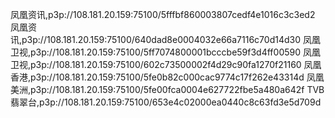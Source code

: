 凤凰资讯,p3p://108.181.20.159:75100/5fffbf860003807cedf4e1016c3c3ed2
凤凰资讯,p3p://108.181.20.159:75100/640dad8e0004032e66a7116c70d14d30
凤凰卫视,p3p://108.181.20.159:75100/5ff7074800001bcccbe59f3d4ff00590
凤凰卫视,p3p://108.181.20.159:75100/602c73500002f4d29c90fa1270f21160
凤凰香港,p3p://108.181.20.159:75100/5fe0b82c000cac9774c17f262e43314d
凤凰美洲,p3p://108.181.20.159:75100/5fe00fca0004e627722fbe5a480a642f
TVB翡翠台,p3p://108.181.20.159:75100/653e4c02000ea0440c8c63fd3e5d709d